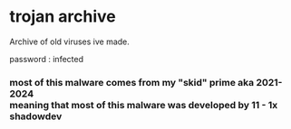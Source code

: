 # trojan archive
Archive of old viruses ive made.

password : infected

### most of this malware comes from my "skid" prime aka 2021-2024 <br> meaning that most of this malware was developed by 11 - 1x shadowdev
